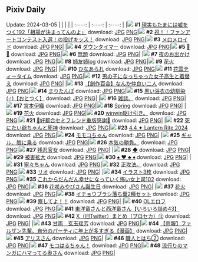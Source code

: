 ## Pixiv Daily
Update: 2024-03-05
|      |      |      |
| :----: | :----: | :----: |
|![](https://pixiv.microyu.workers.dev/c/240x480/img-master/img/2024/03/03/18/00/21/116588623_p0_master1200.jpg) **#1** [現実もたまには嘘をつく192「相場が決まってんのよ」](https://www.pixiv.net/artworks/116588623) download: [JPG](https://pixiv.microyu.workers.dev/img-original/img/2024/03/03/18/00/21/116588623_p0.jpg) [PNG](https://pixiv.microyu.workers.dev/img-original/img/2024/03/03/18/00/21/116588623_p0.png)|![](https://pixiv.microyu.workers.dev/c/240x480/img-master/img/2024/03/03/22/00/27/116597237_p0_master1200.jpg) **#2** [祝！！ファンアートコンテスト入選！の投げキッス！](https://www.pixiv.net/artworks/116597237) download: [JPG](https://pixiv.microyu.workers.dev/img-original/img/2024/03/03/22/00/27/116597237_p0.jpg) [PNG](https://pixiv.microyu.workers.dev/img-original/img/2024/03/03/22/00/27/116597237_p0.png)|![](https://pixiv.microyu.workers.dev/c/240x480/img-master/img/2024/03/03/19/03/20/116590632_p0_master1200.jpg) **#3** [メロメロイド](https://www.pixiv.net/artworks/116590632) download: [JPG](https://pixiv.microyu.workers.dev/img-original/img/2024/03/03/19/03/20/116590632_p0.jpg) [PNG](https://pixiv.microyu.workers.dev/img-original/img/2024/03/03/19/03/20/116590632_p0.png)|
|![](https://pixiv.microyu.workers.dev/c/240x480/img-master/img/2024/03/03/11/05/57/116578272_p0_master1200.jpg) **#4** [ダウンタイマー](https://www.pixiv.net/artworks/116578272) download: [JPG](https://pixiv.microyu.workers.dev/img-original/img/2024/03/03/11/05/57/116578272_p0.jpg) [PNG](https://pixiv.microyu.workers.dev/img-original/img/2024/03/03/11/05/57/116578272_p0.png)|![](https://pixiv.microyu.workers.dev/c/240x480/img-master/img/2024/03/03/00/00/31/116566619_p0_master1200.jpg) **#5** [🌸🐰](https://www.pixiv.net/artworks/116566619) download: [JPG](https://pixiv.microyu.workers.dev/img-original/img/2024/03/03/00/00/31/116566619_p0.jpg) [PNG](https://pixiv.microyu.workers.dev/img-original/img/2024/03/03/00/00/31/116566619_p0.png)|![](https://pixiv.microyu.workers.dev/c/240x480/img-master/img/2024/03/03/16/33/06/116586172_p0_master1200.jpg) **#6** [無題](https://www.pixiv.net/artworks/116586172) download: [JPG](https://pixiv.microyu.workers.dev/img-original/img/2024/03/03/16/33/06/116586172_p0.jpg) [PNG](https://pixiv.microyu.workers.dev/img-original/img/2024/03/03/16/33/06/116586172_p0.png)|
|![](https://pixiv.microyu.workers.dev/c/240x480/img-master/img/2024/03/03/00/00/17/116566545_p0_master1200.jpg) **#7** [夜のお出かけ](https://www.pixiv.net/artworks/116566545) download: [JPG](https://pixiv.microyu.workers.dev/img-original/img/2024/03/03/00/00/17/116566545_p0.jpg) [PNG](https://pixiv.microyu.workers.dev/img-original/img/2024/03/03/00/00/17/116566545_p0.png)|![](https://pixiv.microyu.workers.dev/c/240x480/img-master/img/2024/03/04/18/14/51/116619396_p0_master1200.jpg) **#8** [姉友姉log](https://www.pixiv.net/artworks/116619396) download: [JPG](https://pixiv.microyu.workers.dev/img-original/img/2024/03/04/18/14/51/116619396_p0.jpg) [PNG](https://pixiv.microyu.workers.dev/img-original/img/2024/03/04/18/14/51/116619396_p0.png)|![](https://pixiv.microyu.workers.dev/c/240x480/img-master/img/2024/03/04/00/00/14/116602028_p0_master1200.jpg) **#9** [花火](https://www.pixiv.net/artworks/116602028) download: [JPG](https://pixiv.microyu.workers.dev/img-original/img/2024/03/04/00/00/14/116602028_p0.jpg) [PNG](https://pixiv.microyu.workers.dev/img-original/img/2024/03/04/00/00/14/116602028_p0.png)|
|![](https://pixiv.microyu.workers.dev/c/240x480/img-master/img/2024/03/03/20/30/02/116593587_p0_master1200.jpg) **#10** [ひなあられ](https://www.pixiv.net/artworks/116593587) download: [JPG](https://pixiv.microyu.workers.dev/img-original/img/2024/03/03/20/30/02/116593587_p0.jpg) [PNG](https://pixiv.microyu.workers.dev/img-original/img/2024/03/03/20/30/02/116593587_p0.png)|![](https://pixiv.microyu.workers.dev/c/240x480/img-master/img/2024/03/03/12/31/41/116580113_p0_master1200.jpg) **#11** [花雲ティータイム](https://www.pixiv.net/artworks/116580113) download: [JPG](https://pixiv.microyu.workers.dev/img-original/img/2024/03/03/12/31/41/116580113_p0.jpg) [PNG](https://pixiv.microyu.workers.dev/img-original/img/2024/03/03/12/31/41/116580113_p0.png)|![](https://pixiv.microyu.workers.dev/c/240x480/img-master/img/2024/03/03/00/01/17/116566787_p0_master1200.jpg) **#12** [男の子になっちゃった女子高生と着替え](https://www.pixiv.net/artworks/116566787) download: [JPG](https://pixiv.microyu.workers.dev/img-original/img/2024/03/03/00/01/17/116566787_p0.jpg) [PNG](https://pixiv.microyu.workers.dev/img-original/img/2024/03/03/00/01/17/116566787_p0.png)|
|![](https://pixiv.microyu.workers.dev/c/240x480/img-master/img/2024/03/04/19/00/14/116620468_p0_master1200.jpg) **#13** [【創作百合】なんか仲良い二人](https://www.pixiv.net/artworks/116620468) download: [JPG](https://pixiv.microyu.workers.dev/img-original/img/2024/03/04/19/00/14/116620468_p0.jpg) [PNG](https://pixiv.microyu.workers.dev/img-original/img/2024/03/04/19/00/14/116620468_p0.png)|![](https://pixiv.microyu.workers.dev/c/240x480/img-master/img/2024/03/03/00/00/40/116566660_p0_master1200.jpg) **#14** [まりたんぽ](https://www.pixiv.net/artworks/116566660) download: [JPG](https://pixiv.microyu.workers.dev/img-original/img/2024/03/03/00/00/40/116566660_p0.jpg) [PNG](https://pixiv.microyu.workers.dev/img-original/img/2024/03/03/00/00/40/116566660_p0.png)|![](https://pixiv.microyu.workers.dev/c/240x480/img-master/img/2024/03/03/18/02/17/116588708_p0_master1200.jpg) **#15** [黒い浴衣の幼馴染(♂)【おとつく】](https://www.pixiv.net/artworks/116588708) download: [JPG](https://pixiv.microyu.workers.dev/img-original/img/2024/03/03/18/02/17/116588708_p0.jpg) [PNG](https://pixiv.microyu.workers.dev/img-original/img/2024/03/03/18/02/17/116588708_p0.png)|
|![](https://pixiv.microyu.workers.dev/c/240x480/img-master/img/2024/03/03/22/58/17/116599592_p0_master1200.jpg) **#16** [雑談。](https://www.pixiv.net/artworks/116599592) download: [JPG](https://pixiv.microyu.workers.dev/img-original/img/2024/03/03/22/58/17/116599592_p0.jpg) [PNG](https://pixiv.microyu.workers.dev/img-original/img/2024/03/03/22/58/17/116599592_p0.png)|![](https://pixiv.microyu.workers.dev/c/240x480/img-master/img/2024/03/03/00/12/03/116567349_p0_master1200.jpg) **#17** [宮本伊織](https://www.pixiv.net/artworks/116567349) download: [JPG](https://pixiv.microyu.workers.dev/img-original/img/2024/03/03/00/12/03/116567349_p0.jpg) [PNG](https://pixiv.microyu.workers.dev/img-original/img/2024/03/03/00/12/03/116567349_p0.png)|![](https://pixiv.microyu.workers.dev/c/240x480/img-master/img/2024/03/03/07/01/37/116570030_p0_master1200.jpg) **#18** [Spring](https://www.pixiv.net/artworks/116570030) download: [JPG](https://pixiv.microyu.workers.dev/img-original/img/2024/03/03/07/01/37/116570030_p0.jpg) [PNG](https://pixiv.microyu.workers.dev/img-original/img/2024/03/03/07/01/37/116570030_p0.png)|
|![](https://pixiv.microyu.workers.dev/c/240x480/img-master/img/2024/03/03/00/00/30/116566613_p0_master1200.jpg) **#19** [花火](https://www.pixiv.net/artworks/116566613) download: [JPG](https://pixiv.microyu.workers.dev/img-original/img/2024/03/03/00/00/30/116566613_p0.jpg) [PNG](https://pixiv.microyu.workers.dev/img-original/img/2024/03/03/00/00/30/116566613_p0.png)|![](https://pixiv.microyu.workers.dev/c/240x480/img-master/img/2024/03/03/00/53/32/116567499_p0_master1200.jpg) **#20** [winwin駆け引き。](https://www.pixiv.net/artworks/116567499) download: [JPG](https://pixiv.microyu.workers.dev/img-original/img/2024/03/03/00/53/32/116567499_p0.jpg) [PNG](https://pixiv.microyu.workers.dev/img-original/img/2024/03/03/00/53/32/116567499_p0.png)|![](https://pixiv.microyu.workers.dev/c/240x480/img-master/img/2024/03/03/00/13/59/116567435_p0_master1200.jpg) **#21** [💜好都合セミフレンド重版感謝💜](https://www.pixiv.net/artworks/116567435) download: [JPG](https://pixiv.microyu.workers.dev/img-original/img/2024/03/03/00/13/59/116567435_p0.jpg) [PNG](https://pixiv.microyu.workers.dev/img-original/img/2024/03/03/00/13/59/116567435_p0.png)|
|![](https://pixiv.microyu.workers.dev/c/240x480/img-master/img/2024/03/04/00/00/28/116602120_p0_master1200.jpg) **#22** [死にたい爺ちゃんと死神](https://www.pixiv.net/artworks/116602120) download: [JPG](https://pixiv.microyu.workers.dev/img-original/img/2024/03/04/00/00/28/116602120_p0.jpg) [PNG](https://pixiv.microyu.workers.dev/img-original/img/2024/03/04/00/00/28/116602120_p0.png)|![](https://pixiv.microyu.workers.dev/c/240x480/img-master/img/2024/03/04/19/15/37/116620880_p0_master1200.jpg) **#23** [4.4 ✦ Lantern Rite 2024](https://www.pixiv.net/artworks/116620880) download: [JPG](https://pixiv.microyu.workers.dev/img-original/img/2024/03/04/19/15/37/116620880_p0.jpg) [PNG](https://pixiv.microyu.workers.dev/img-original/img/2024/03/04/19/15/37/116620880_p0.png)|![](https://pixiv.microyu.workers.dev/c/240x480/img-master/img/2024/03/03/00/00/55/116566728_p0_master1200.jpg) **#24** [モモコちゃん](https://www.pixiv.net/artworks/116566728) download: [JPG](https://pixiv.microyu.workers.dev/img-original/img/2024/03/03/00/00/55/116566728_p0.jpg) [PNG](https://pixiv.microyu.workers.dev/img-original/img/2024/03/03/00/00/55/116566728_p0.png)|
|![](https://pixiv.microyu.workers.dev/c/240x480/img-master/img/2024/03/04/00/00/19/116602060_p0_master1200.jpg) **#25** [ギャル、膝に乗る](https://www.pixiv.net/artworks/116602060) download: [JPG](https://pixiv.microyu.workers.dev/img-original/img/2024/03/04/00/00/19/116602060_p0.jpg) [PNG](https://pixiv.microyu.workers.dev/img-original/img/2024/03/04/00/00/19/116602060_p0.png)|![](https://pixiv.microyu.workers.dev/c/240x480/img-master/img/2024/03/04/00/17/27/116602832_p0_master1200.jpg) **#26** [本気の勝負。](https://www.pixiv.net/artworks/116602832) download: [JPG](https://pixiv.microyu.workers.dev/img-original/img/2024/03/04/00/17/27/116602832_p0.jpg) [PNG](https://pixiv.microyu.workers.dev/img-original/img/2024/03/04/00/17/27/116602832_p0.png)|![](https://pixiv.microyu.workers.dev/c/240x480/img-master/img/2024/03/04/19/17/23/116585331_p0_master1200.jpg) **#27** [残忍官女](https://www.pixiv.net/artworks/116585331) download: [JPG](https://pixiv.microyu.workers.dev/img-original/img/2024/03/04/19/17/23/116585331_p0.jpg) [PNG](https://pixiv.microyu.workers.dev/img-original/img/2024/03/04/19/17/23/116585331_p0.png)|
|![](https://pixiv.microyu.workers.dev/c/240x480/img-master/img/2024/03/03/16/50/24/116586641_p0_master1200.jpg) **#28** [◆](https://www.pixiv.net/artworks/116586641) download: [JPG](https://pixiv.microyu.workers.dev/img-original/img/2024/03/03/16/50/24/116586641_p0.jpg) [PNG](https://pixiv.microyu.workers.dev/img-original/img/2024/03/03/16/50/24/116586641_p0.png)|![](https://pixiv.microyu.workers.dev/c/240x480/img-master/img/2024/03/03/16/16/33/116585710_p0_master1200.jpg) **#29** [被害拡大](https://www.pixiv.net/artworks/116585710) download: [JPG](https://pixiv.microyu.workers.dev/img-original/img/2024/03/03/16/16/33/116585710_p0.jpg) [PNG](https://pixiv.microyu.workers.dev/img-original/img/2024/03/03/16/16/33/116585710_p0.png)|![](https://pixiv.microyu.workers.dev/c/240x480/img-master/img/2024/03/03/20/00/55/116592532_p0_master1200.jpg) **#30** [♠ ♥ ♣ ♦](https://www.pixiv.net/artworks/116592532) download: [JPG](https://pixiv.microyu.workers.dev/img-original/img/2024/03/03/20/00/55/116592532_p0.jpg) [PNG](https://pixiv.microyu.workers.dev/img-original/img/2024/03/03/20/00/55/116592532_p0.png)|
|![](https://pixiv.microyu.workers.dev/c/240x480/img-master/img/2024/03/04/00/30/23/116602094_p0_master1200.jpg) **#31** [寧々ちゃん](https://www.pixiv.net/artworks/116602094) download: [JPG](https://pixiv.microyu.workers.dev/img-original/img/2024/03/04/00/30/23/116602094_p0.jpg) [PNG](https://pixiv.microyu.workers.dev/img-original/img/2024/03/04/00/30/23/116602094_p0.png)|![](https://pixiv.microyu.workers.dev/c/240x480/img-master/img/2024/03/04/16/28/36/116616314_p0_master1200.jpg) **#32** [正攻法。](https://www.pixiv.net/artworks/116616314) download: [JPG](https://pixiv.microyu.workers.dev/img-original/img/2024/03/04/16/28/36/116616314_p0.jpg) [PNG](https://pixiv.microyu.workers.dev/img-original/img/2024/03/04/16/28/36/116616314_p0.png)|![](https://pixiv.microyu.workers.dev/c/240x480/img-master/img/2024/03/03/00/00/37/116566646_p0_master1200.jpg) **#33** [リオ](https://www.pixiv.net/artworks/116566646) download: [JPG](https://pixiv.microyu.workers.dev/img-original/img/2024/03/03/00/00/37/116566646_p0.jpg) [PNG](https://pixiv.microyu.workers.dev/img-original/img/2024/03/03/00/00/37/116566646_p0.png)|
|![](https://pixiv.microyu.workers.dev/c/240x480/img-master/img/2024/03/03/19/23/40/116591245_p0_master1200.jpg) **#34** [イラスト3枚](https://www.pixiv.net/artworks/116591245) download: [JPG](https://pixiv.microyu.workers.dev/img-original/img/2024/03/03/19/23/40/116591245_p0.jpg) [PNG](https://pixiv.microyu.workers.dev/img-original/img/2024/03/03/19/23/40/116591245_p0.png)|![](https://pixiv.microyu.workers.dev/c/240x480/img-master/img/2024/03/03/17/00/23/116586930_p0_master1200.jpg) **#35** [これからだんだん幸せになっていく怖い女上司102](https://www.pixiv.net/artworks/116586930) download: [JPG](https://pixiv.microyu.workers.dev/img-original/img/2024/03/03/17/00/23/116586930_p0.jpg) [PNG](https://pixiv.microyu.workers.dev/img-original/img/2024/03/03/17/00/23/116586930_p0.png)|![](https://pixiv.microyu.workers.dev/c/240x480/img-master/img/2024/03/03/21/40/19/116596409_p0_master1200.jpg) **#36** [花咲みやびさん誕生日](https://www.pixiv.net/artworks/116596409) download: [JPG](https://pixiv.microyu.workers.dev/img-original/img/2024/03/03/21/40/19/116596409_p0.jpg) [PNG](https://pixiv.microyu.workers.dev/img-original/img/2024/03/03/21/40/19/116596409_p0.png)|
|![](https://pixiv.microyu.workers.dev/c/240x480/img-master/img/2024/03/04/18/18/04/116619468_p0_master1200.jpg) **#37** [花火](https://www.pixiv.net/artworks/116619468) download: [JPG](https://pixiv.microyu.workers.dev/img-original/img/2024/03/04/18/18/04/116619468_p0.jpg) [PNG](https://pixiv.microyu.workers.dev/img-original/img/2024/03/04/18/18/04/116619468_p0.png)|![](https://pixiv.microyu.workers.dev/c/240x480/img-master/img/2024/03/03/10/59/47/116578130_p0_master1200.jpg) **#38** [イチョウブラシ落ち葉2種セット](https://www.pixiv.net/artworks/116578130) download: [JPG](https://pixiv.microyu.workers.dev/img-original/img/2024/03/03/10/59/47/116578130_p0.jpg) [PNG](https://pixiv.microyu.workers.dev/img-original/img/2024/03/03/10/59/47/116578130_p0.png)|![](https://pixiv.microyu.workers.dev/c/240x480/img-master/img/2024/03/03/00/06/44/116567108_p0_master1200.jpg) **#39** [察してよ！！](https://www.pixiv.net/artworks/116567108) download: [JPG](https://pixiv.microyu.workers.dev/img-original/img/2024/03/03/00/06/44/116567108_p0.jpg) [PNG](https://pixiv.microyu.workers.dev/img-original/img/2024/03/03/00/06/44/116567108_p0.png)|
|![](https://pixiv.microyu.workers.dev/c/240x480/img-master/img/2024/03/04/03/58/49/116607226_p0_master1200.jpg) **#40** [OLエロフ](https://www.pixiv.net/artworks/116607226) download: [JPG](https://pixiv.microyu.workers.dev/img-original/img/2024/03/04/03/58/49/116607226_p0.jpg) [PNG](https://pixiv.microyu.workers.dev/img-original/img/2024/03/04/03/58/49/116607226_p0.png)|![](https://pixiv.microyu.workers.dev/c/240x480/img-master/img/2024/03/04/17/49/33/116618734_p0_master1200.jpg) **#41** [東洋竜さんと西洋竜さん【いろいろ詰め43】](https://www.pixiv.net/artworks/116618734) download: [JPG](https://pixiv.microyu.workers.dev/img-original/img/2024/03/04/17/49/33/116618734_p0.jpg) [PNG](https://pixiv.microyu.workers.dev/img-original/img/2024/03/04/17/49/33/116618734_p0.png)|![](https://pixiv.microyu.workers.dev/c/240x480/img-master/img/2024/03/03/13/41/23/116581738_p0_master1200.jpg) **#42** [X（旧Twitter）まとめ（プロセカ）⑫](https://www.pixiv.net/artworks/116581738) download: [JPG](https://pixiv.microyu.workers.dev/img-original/img/2024/03/03/13/41/23/116581738_p0.jpg) [PNG](https://pixiv.microyu.workers.dev/img-original/img/2024/03/03/13/41/23/116581738_p0.png)|
|![](https://pixiv.microyu.workers.dev/c/240x480/img-master/img/2024/03/03/00/00/16/116566538_p0_master1200.jpg) **#43** [甘雨　玄玉瑶芳](https://www.pixiv.net/artworks/116566538) download: [JPG](https://pixiv.microyu.workers.dev/img-original/img/2024/03/03/00/00/16/116566538_p0.jpg) [PNG](https://pixiv.microyu.workers.dev/img-original/img/2024/03/03/00/00/16/116566538_p0.png)|![](https://pixiv.microyu.workers.dev/c/240x480/img-master/img/2024/03/03/21/23/02/116595686_p0_master1200.jpg) **#44** [【悲報】ファルザン先輩、自分のパーティに年上が多すぎる【漫画】](https://www.pixiv.net/artworks/116595686) download: [JPG](https://pixiv.microyu.workers.dev/img-original/img/2024/03/03/21/23/02/116595686_p0.jpg) [PNG](https://pixiv.microyu.workers.dev/img-original/img/2024/03/03/21/23/02/116595686_p0.png)|![](https://pixiv.microyu.workers.dev/c/240x480/img-master/img/2024/03/03/00/00/19/116566555_p0_master1200.jpg) **#45** [アリスさん](https://www.pixiv.net/artworks/116566555) download: [JPG](https://pixiv.microyu.workers.dev/img-original/img/2024/03/03/00/00/19/116566555_p0.jpg) [PNG](https://pixiv.microyu.workers.dev/img-original/img/2024/03/03/00/00/19/116566555_p0.png)|
|![](https://pixiv.microyu.workers.dev/c/240x480/img-master/img/2024/03/04/12/00/39/116612920_p0_master1200.jpg) **#46** [職人とはち②](https://www.pixiv.net/artworks/116612920) download: [JPG](https://pixiv.microyu.workers.dev/img-original/img/2024/03/04/12/00/39/116612920_p0.jpg) [PNG](https://pixiv.microyu.workers.dev/img-original/img/2024/03/04/12/00/39/116612920_p0.png)|![](https://pixiv.microyu.workers.dev/c/240x480/img-master/img/2024/03/03/12/38/47/116580254_p0_master1200.jpg) **#47** [モコはるちゃん！](https://www.pixiv.net/artworks/116580254) download: [JPG](https://pixiv.microyu.workers.dev/img-original/img/2024/03/03/12/38/47/116580254_p0.jpg) [PNG](https://pixiv.microyu.workers.dev/img-original/img/2024/03/03/12/38/47/116580254_p0.png)|![](https://pixiv.microyu.workers.dev/c/240x480/img-master/img/2024/03/03/00/00/59/116566745_p0_master1200.jpg) **#48** [流行りのマンガにハマってる奥さん](https://www.pixiv.net/artworks/116566745) download: [JPG](https://pixiv.microyu.workers.dev/img-original/img/2024/03/03/00/00/59/116566745_p0.jpg) [PNG](https://pixiv.microyu.workers.dev/img-original/img/2024/03/03/00/00/59/116566745_p0.png)|
